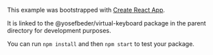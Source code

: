 This example was bootstrapped with [Create React App](https://github.com/facebook/create-react-app).

It is linked to the @yosefbeder/virtual-keyboard package in the parent directory for development purposes.

You can run `npm install` and then `npm start` to test your package.
